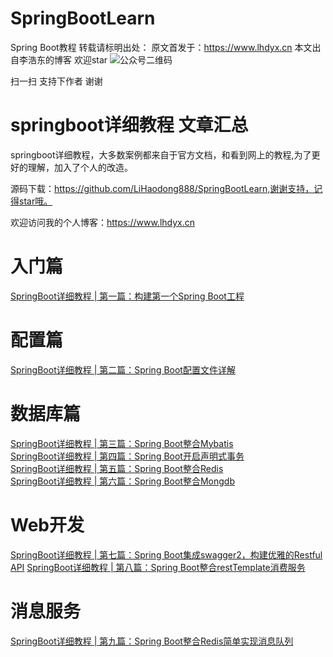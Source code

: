 # SpringBootLearn
Spring Boot教程
转载请标明出处： 原文首发于：https://www.lhdyx.cn 本文出自李浩东的博客  欢迎star
![公众号二维码](https://static.lhdyx.cn/images/qrcode.jpg)

扫一扫 支持下作者 谢谢

# springboot详细教程 文章汇总
springboot详细教程，大多数案例都来自于官方文档，和看到网上的教程,为了更好的理解，加入了个人的改造。

源码下载：https://github.com/LiHaodong888/SpringBootLearn,谢谢支持，记得star哦。

欢迎访问我的个人博客：https://www.lhdyx.cn
# 入门篇
[SpringBoot详细教程 | 第一篇：构建第一个Spring Boot工程](https://www.lhdyx.cn/article/54)
# 配置篇
[SpringBoot详细教程 | 第二篇：Spring Boot配置文件详解](https://www.lhdyx.cn/article/55)
# 数据库篇
[SpringBoot详细教程 | 第三篇：Spring Boot整合Mybatis](https://www.lhdyx.cn/article/56)  
[SpringBoot详细教程 | 第四篇：Spring Boot开启声明式事务](https://www.lhdyx.cn/article/57)  
[SpringBoot详细教程 | 第五篇：Spring Boot整合Redis](https://www.lhdyx.cn/article/58)  
[SpringBoot详细教程 | 第六篇：Spring Boot整合Mongdb](https://www.lhdyx.cn/article/59)
# Web开发
[SpringBoot详细教程 | 第七篇：Spring Boot集成swagger2，构建优雅的Restful API](https://www.lhdyx.cn/article/60)
[SpringBoot详细教程 | 第八篇：Spring Boot整合restTemplate消费服务](https://www.lhdyx.cn/article/61)
# 消息服务
[SpringBoot详细教程 | 第九篇：Spring Boot整合Redis简单实现消息队列](https://www.lhdyx.cn/article/62)
